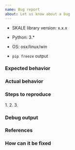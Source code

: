 ```yaml
---
name: Bug report
about: Let us know about a bug
---
```


<!-- Please reserve GitHub issues for bug reports and feature requests.

For questions, the best place to get answers is on our [Discord channel](http://skale.chat), where questions will get more visibility from experienced users than the issue tracker.

-->

-   SKALE library version: x.x.x
-   Python: 3.\*
-   OS: osx/linux/win
-   `pip freeze` output


    <!-- put the output from running pip freeze here -->

### Expected behavior

<!-- What should have happened? -->

### Actual behavior

<!-- What actually happened? -->

### Steps to reproduce

1\.
2\.
3\.

### Debug output

<!-- Provide a link to a GitHub Gist containing the complete debug output. The debut output should be very long. Do NOT paste the debut output in the issue, just paste the link to the Gist. -->

### References

<!-- Are there any other GitHub issues (open or closed) that should be linked here? -->

<!-- For example: -->

<!-- - GH-1234 -->

<!-- - ... -->

### How can it be fixed

<!-- Fill this section in if you know how this could or should be fixed. -->
